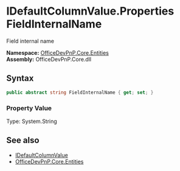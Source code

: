 # IDefaultColumnValue.Properties FieldInternalName
 Field internal name   

**Namespace:** [OfficeDevPnP.Core.Entities](OfficeDevPnP.Core.Entities.md)  
**Assembly:** OfficeDevPnP.Core.dll  
## Syntax
```C#
public abstract string FieldInternalName { get; set; }
```

### Property Value
Type: System.String  

## See also
- [IDefaultColumnValue](OfficeDevPnP.Core.Entities.IDefaultColumnValue.md) 
- [OfficeDevPnP.Core.Entities](OfficeDevPnP.Core.Entities.md) 
